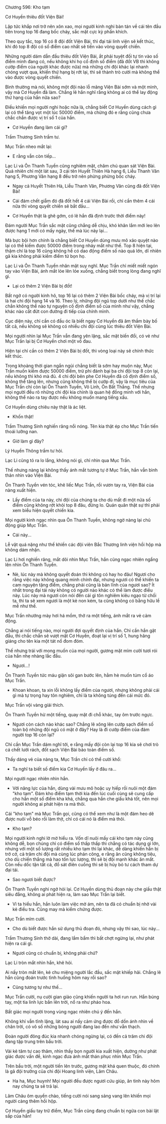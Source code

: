 




Chương 596: Kho tạm


Cơ Huyền thiêu đốt Viện Bài!

Lập tức khắp nơi trở nên xôn xao, mọi người kinh nghi bàn tán về cái tên đầu tiên trong top 16 đang bốc cháy, sắc mặt cực kỳ phấn khích.

Theo quy tắc, top 16 có 8 đội đốt Viện Bài, thì đại tái linh viện sẽ kết thúc, khi đó top 8 đội có số điểm cao nhất sẽ tiến vào vòng quyết chiến.

Những người dám dẫn đầu thiêu đốt Viện Bài, ắt phải tuyệt đối tự tin vào số điểm mình đang có, nếu không khi họ cố định số điểm (đã đốt VB thì không cướp điểm của người khác được nữa) mà những chi đội khác lại nhanh chóng vượt qua, khiến thứ hạng bị rớt lại, thì sẽ thành trò cười mà không thể vào được vòng quyết chiến.

Bình thường mà nói, không một đội nào lỗ mãng Viện Bài sớm và một mình, vậy mà Cơ Huyền đã làm. Chẳng lẽ hắn nghĩ rằng không ai có thể lay động thứ hạng của hắn nữa sao?

Điều khiến mọi người nghi hoặc nữa là, chẳng biết Cơ Huyền dùng cách gì lại có thể tăng vọt một lúc 50000 điểm, mà chừng đó e rằng cũng chưa chắc chắn được vị trí số 1 của hắn.

- Cơ Huyền đang làm cái gì?

Trầm Thương Sinh trầm tư.

Mục Trần nheo mắt lại:

- E rằng vẫn còn tiếp...

Lạc Li và Ôn Thanh Tuyền cũng nghiêm mặt, chăm chú quan sát Viện Bài. Quả nhiên chỉ một lát sau, 3 cái tên Huyết Thiên Hà hạng 6, Liễu Thanh Vân hạng 5, Phương Vân hạng 8 đều trở nên phừng phừng bốc cháy.

- Ngay cả Huyết Thiên Hà, Liễu Thanh Vân, Phương Vân cũng đã đốt Viện Bài!

- Cái đám chết giẫm đó đã đốt hết 4 cái Viện Bài rồi, chỉ cần thêm 4 cái nữa thì vòng quyết chiến sẽ bắt đầu...

- Cơ Huyền thật là ghê gớm, có lẽ hắn đã định trước thời điểm này!

Đám người Mục Trần sắc mặt cũng chẳng dễ chịu, khó khăn lắm mới leo lên được hạng 1 mới có mấy ngày, thế mà lúc này lại...

Mà bực bội hơn chính là chẳng biết Cơ Huyền dùng mưu mô xảo quyệt nào lại có thể kiếm được 50000 điểm trong nháy mắt như thế. Top 8 hiện tại, thậm chí là top 16 cũng không hề có dao động điểm số nào quá lớn, dĩ nhiên gã kia không phải kiếm điểm từ bọn họ.

Lạc Li và Ôn Thanh Tuyền nhăn mặt suy nghĩ. Mục Trần chỉ miết miết ngón tay vào Viện Bài, ánh mắt lóe lên lóe xuống, chẳng biết trong lòng đang nghĩ gì.

- Lại có thêm 2 Viện Bài bị đốt!

Bất ngờ có người kinh hô, top 16 lại có thêm 2 Viện Bài bốc cháy, mà vị trí lại là hai chi đội hạng 14 và 16. Theo lý, những đội ngũ top dưới như thế chắc chắn không thể nào tự nguyện cố định điểm số của mình như vậy, chẳng khác nào cắt đứt con đường đi tiếp của chính mình.

Cục diện này, chỉ cần có đầu óc là biết ngay Cơ Huyền đã âm thầm bày bố tất cả, nếu không sẽ không có nhiều chi đội cùng lúc thiêu đốt Viện Bài.

Mọi người nhìn lại Mục Trần vẫn đang yên lặng, sắc mặt biến đổi, có vẻ như Mục Trần lại bị Cơ Huyền chơi một vố đau.

Hiện tại chỉ cần có thêm 2 Viện Bài bị đốt, thì vòng loại này sẽ chính thức kết thúc.

Trong khoảng thời gian ngắn ngủi chẳng biết là sớm hay muộn này, Mục Trần muốn kiếm được 50000 điểm, trừ phi đánh bại ba chi đội top 8 còn lại, nếu không thì khó mà đủ. 4 chi đội bên phe Cơ Huyền đã cố định điểm số, không thể tăng lên, nhưng cũng không thể bị cướp đi, vậy là mục tiêu của Mục Trần chỉ còn lại Ôn Thanh Tuyền, Võ Linh, Ôn Bất Thắng. Thế nhưng mọi người đều rõ những chi đội kia chính là quan hệ đồng minh với hắn, không thể nào ra tay được nếu không muốn mang tiếng xấu.

Cơ Huyền dùng chiêu này thật là ác liệt.

- Khốn thật!

Trầm Thương Sinh nghiến răng nổi nóng. Tên kia thật ép cho Mục Trần tiến thoái lưỡng nan.

- Giờ làm gì đây?

Lý Huyền Thông trầm tư hỏi.

Lạc Li cũng tỏ ra lo lắng, không nói gì, chỉ nhìn qua Mục Trần.

Thế nhưng nàng lại không thấy ánh mắt tương tự ở Mục Trần, hắn vẫn bình thản nhìn vào Viện Bài.

Ôn Thanh Tuyền vén tóc, khẽ liếc Mục Trần, rồi vươn tay ra, Viện Bài của nàng xuất hiện.

- Lấy điểm của ta này, chi đội của chúng ta cho dù mất đi một nửa số điểm cũng không rớt khỏi top 8 đâu, đừng lo. Quán quân thật sự thì phải xem biểu hiện quyết chiến kia.

Mọi người kinh ngạc nhìn qua Ôn Thanh Tuyền, không ngờ nàng lại chủ động giúp Mục Trần.

- Cái này...

Lễ vật quá nặng như thế khiến các đội viên Bắc Thương linh viện hồi hộp mà không dám nhận.

Lạc Li hơi nghiến răng, mắt dõi nhìn Mục Trần, hắn cũng ngạc nhiên ngẩng lên nhìn Ôn Thanh Tuyền.

- Nè, lúc này mà không quyết đoán thì không có hay ho đâu! Ngươi cho rằng việc này không quang minh chính đại, nhưng ngươi có thể khiến ta cam nguyện tặng điểm, chẳng phải cũng là bản lĩnh của ngươi sao? Ít nhất trong đại tái này không có người nào khác có thể làm được điều này. Lúc này mà ngươi còn nói đến cái gì tôn nghiêm kiêu ngạo từ chối ta, thì ta sẽ xem ngươi là một kẻ non kém, ta cũng không có bằng hữu lề mề như thế.

Mục Trần nhướng mày hơi há mồm, thở ra một tiếng, ánh mắt ra vẻ cảm động.

Chẳng ai nói tiếng nào, mọi người đợi quyết định của hắn. Chỉ cần hắn gật đầu, thì chắc chắn sẽ vượt mặt Cơ Huyền, đoạt lại vị trí số 1, hung hăng giáng cho tên kia một tát nổ đom đóm.

Thế nhưng trái với mong muốn của mọi người, gương mặt mỉm cười tươi rói của hắn nhẹ nhàng lắc đầu.

- Ngươi...!

Ôn Thanh Tuyền tức máu giận sôi gan bước lên, hằm hè muốn túm cổ áo Mục Trần.

- Khoan khoan, ta xin lỗi không lấy điểm của ngươi, nhưng không phải cái gì mà tự trọng hay tôn nghiêm, chỉ là ta không túng đến cái mức đó.

Mục Trần vội vàng giải thích.

Ôn Thanh Tuyền hừ một tiếng, quay mặt đi chỗ khác, tay ôm trước ngực.

- Ngươi còn cách nào khác sao? Chẳng lẽ xông lên cướp sạch điểm số toàn bộ những đội ngũ có mặt ở đây? Hay là đi cướp điểm của đám người top 16 còn lại?

Chỉ cần Mục Trần dám nghĩ tới, e rằng mấy đội còn lại top 16 kia sẽ chơi trò cá chết lưới rách, đốt sạch Viện Bài bảo toàn điểm số.

Thấy dáng vẻ của nàng ta, Mục Trần chỉ có thể cười khổ:

- Ta nghĩ ta biết số điểm kia Cơ Huyền lấy ở đâu ra...

Mọi người ngạc nhiên nhìn hắn.

- Với năng lực của hắn, dùng vài mưu mô hoặc uy hiếp rồi nuôi một đám "kho tạm". Đám kho điểm tạm thời kia đến lúc cuối cùng sẽ cung cấp cho hắn một số điểm kha khá, chẳng qua hắn che giấu khá tốt, nên mọi người không ai phát hiện ra mà thôi.

Cái "kho tạm" mà Mục Trần gọi, cũng có thể xem như là một đám heo dê được nuôi vỗ béo rồi làm thịt, chỉ có cái nó là điểm mà thôi.

- Kho tạm?

Mọi người kinh nghi lờ mờ hiểu ra. Vốn dĩ nuôi mấy cái kho tạm này cũng không dễ, bọn chúng chỉ có điểm số thấp thấp thì chẳng có tác dụng gì lớn, nhưng với một số lượng rất nhiều kho tạm thì lại khác, dễ dàng khiến hắn bị trở cờ, cả trăm chi đội mà cùng lúc phản công, e rằng ăn cũng không tiêu, cho dù chiến thắng mà hao tốn lực lượng, thì sẽ bị đội mạnh khác ăn mất. Còn nếu dốc tận tất cả, đồ sát điên cuồng thì sẽ bị hủy bỏ tư cách tham dự đại tái.

- Sao ngươi biết được?

Ôn Thanh Tuyền nghi ngờ hỏi lại. Cơ Huyền dùng thủ đoạn này che giấu thật siêu đẳng, không ai phát hiện ra, làm sao Mục Trần lại biết.

- Vì ta hiểu hắn, hắn luôn làm việc mờ ám, nên ta đã có chuẩn bị nhờ vài kẻ điều tra. Cũng may mà kiểm chứng được.

Mục Trần mỉm cười.

- Cho dù biết được hắn sử dụng thủ đoạn đó, nhưng vậy thì sao, lúc này...

Trầm Thương Sinh thở dài, đang lẩm bẩm thì bất chợt ngừng lại, như phát hiện ra cái gì.

- Ngươi cũng có chuẩn bị, không phải chứ?

Lạc Li tròn mắt nhìn hắn, khẽ hỏi.

Ai nấy tròn mắt lên, kẻ chu miệng người lắc đầu, sắc mặt khiếp hãi. Chẳng lẽ hắn cũng đoán trước tình huống hôm nay rồi sao?

- Cũng tương tự như thế...

Mục Trần cười, nụ cười gian giảo cũng khiến người ta hơi run run. Hắn búng tay, một tia linh lực bắn lên trời, nổ ra như pháo hoa.

Bất giác mọi người trong vùng ngạc nhiên chú ý đến hắn.

Không khí vẫn tĩnh lặng, lát sau ai nấy cảm ứng được đổ dồn ánh nhìn về chân trời, có vô số những bóng người đang lao đến như vẫn thạch.

Đoàn người đông đúc kia nhanh chóng ngừng lại, có đến cả trăm chi đội đang tập trung trên bầu trời.

Vài kẻ tâm tư cao thâm, nhìn thấy bọn người kia xuất hiện, dường như phát giác được vấn đề, kinh ngạc đưa ánh mắt thán phục nhìn Mục Trần.

Trên bầu trời, một người tiến lên trước, gương mặt khá quen thuộc, đó chính là gã đội trưởng của chi đội Hoang linh viện, Lâm Châu.

- Ha ha, Mục huynh! Mọi người đều được ngươi cứu giúp, ân tình này hôm nay chúng ta sẽ trả lại.

Lâm Châu ôm quyền chào, tiếng cười nói sang sảng vang lên khiến mọi người càng thêm hồi hộp.

Cơ Huyền giấu tay trữ điểm, Mục Trần cũng đang chuẩn bị ngửa con bài lật sấp của hắn!




